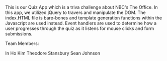 This is our Quiz App which is a triva challenge about NBC's The Office. In this app, we utilized jQuery to travers and manipulate the DOM. The index.HTML file is bare-bones and template generation functions within the Javascript are used instead. Event handlers are used to determine how a user progresses through the quiz as it listens for mouse clicks and form submissions.

Team Members:

In Ho Kim
Theodore Stansbury
Sean Johnson
